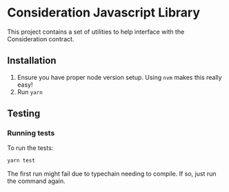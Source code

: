 # Consideration Javascript Library

This project contains a set of utilities to help interface with the Consideration contract.

## Installation

1. Ensure you have proper node version setup. Using `nvm` makes this really easy!
2. Run `yarn`

## Testing

### Running tests

To run the tests:

```bash
yarn test
```

The first run might fail due to typechain needing to compile. If so, just run the command again.
